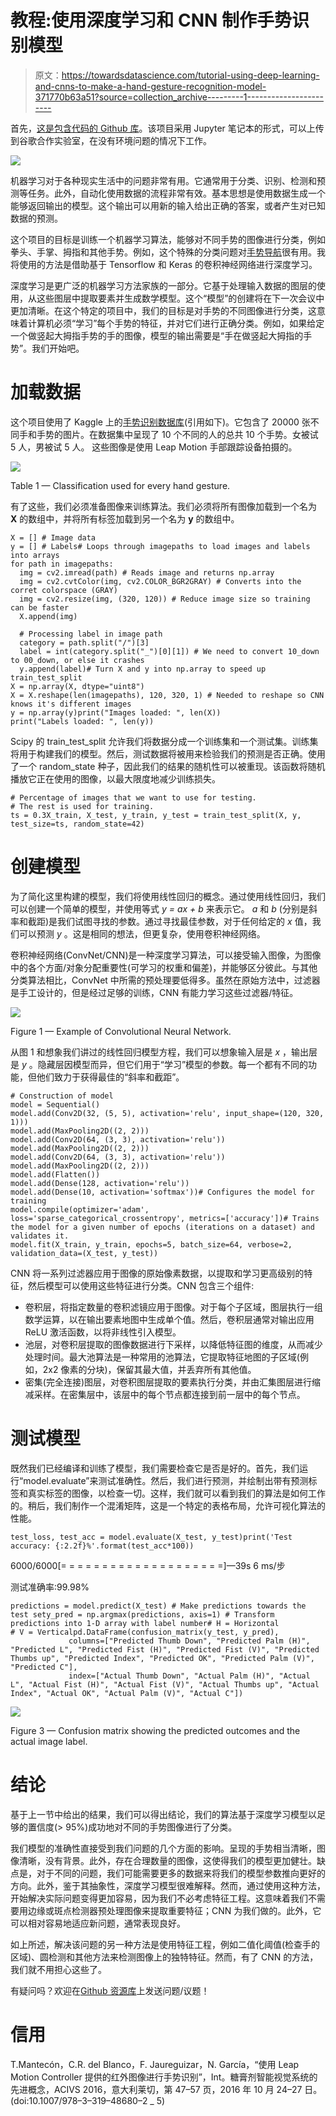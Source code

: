# 教程:使用深度学习和 CNN 制作手势识别模型

> 原文：<https://towardsdatascience.com/tutorial-using-deep-learning-and-cnns-to-make-a-hand-gesture-recognition-model-371770b63a51?source=collection_archive---------1----------------------->

首先，[这是包含代码的 Github 库](https://github.com/filipefborba/HandRecognition)。该项目采用 Jupyter 笔记本的形式，可以上传到谷歌合作实验室，在没有环境问题的情况下工作。

![](img/549221087f2c13fa66357b2d964b16b5.png)

机器学习对于各种现实生活中的问题非常有用。它通常用于分类、识别、检测和预测等任务。此外，自动化使用数据的流程非常有效。基本思想是使用数据生成一个能够返回输出的模型。这个输出可以用新的输入给出正确的答案，或者产生对已知数据的预测。

这个项目的目标是训练一个机器学习算法，能够对不同手势的图像进行分类，例如拳头、手掌、拇指和其他手势。例如，这个特殊的分类问题对[手势导航](https://www.youtube.com/watch?v=Lbma7c55wf8)很有用。我将使用的方法是借助基于 Tensorflow 和 Keras 的卷积神经网络进行深度学习。

深度学习是更广泛的机器学习方法家族的一部分。它基于处理输入数据的图层的使用，从这些图层中提取要素并生成数学模型。这个“模型”的创建将在下一次会议中更加清晰。在这个特定的项目中，我们的目标是对手势的不同图像进行分类，这意味着计算机必须“学习”每个手势的特征，并对它们进行正确分类。例如，如果给定一个做竖起大拇指手势的手的图像，模型的输出需要是“手在做竖起大拇指的手势”。我们开始吧。

# 加载数据

这个项目使用了 Kaggle 上的[手势识别数据库](https://www.kaggle.com/gti-upm/leapgestrecog/version/1)(引用如下)。它包含了 20000 张不同手和手势的图片。在数据集中呈现了 10 个不同的人的总共 10 个手势。女被试 5 人，男被试 5 人。
这些图像是使用 Leap Motion 手部跟踪设备拍摄的。

![](img/961b9edb3fe1a6b79d5b19989e393ff1.png)

Table 1 — Classification used for every hand gesture.

有了这些，我们必须准备图像来训练算法。我们必须将所有图像加载到一个名为 **X** 的数组中，并将所有标签加载到另一个名为 **y** 的数组中。

```
X = [] # Image data
y = [] # Labels# Loops through imagepaths to load images and labels into arrays
for path in imagepaths:
  img = cv2.imread(path) # Reads image and returns np.array
  img = cv2.cvtColor(img, cv2.COLOR_BGR2GRAY) # Converts into the corret colorspace (GRAY)
  img = cv2.resize(img, (320, 120)) # Reduce image size so training can be faster
  X.append(img)

  # Processing label in image path
  category = path.split("/")[3]
  label = int(category.split("_")[0][1]) # We need to convert 10_down to 00_down, or else it crashes
  y.append(label)# Turn X and y into np.array to speed up train_test_split
X = np.array(X, dtype="uint8")
X = X.reshape(len(imagepaths), 120, 320, 1) # Needed to reshape so CNN knows it's different images
y = np.array(y)print("Images loaded: ", len(X))
print("Labels loaded: ", len(y))
```

Scipy 的 train_test_split 允许我们将数据分成一个训练集和一个测试集。训练集将用于构建我们的模型。然后，测试数据将被用来检验我们的预测是否正确。使用了一个 random_state 种子，因此我们的结果的随机性可以被重现。该函数将随机播放它正在使用的图像，以最大限度地减少训练损失。

```
# Percentage of images that we want to use for testing. 
# The rest is used for training.
ts = 0.3X_train, X_test, y_train, y_test = train_test_split(X, y, test_size=ts, random_state=42)
```

# 创建模型

为了简化这里构建的模型，我们将使用线性回归的概念。通过使用线性回归，我们可以创建一个简单的模型，并使用等式 *y = ax + b* 来表示它。
*a* 和 *b* (分别是斜率和截距)是我们试图寻找的参数。通过寻找最佳参数，对于任何给定的 *x* 值，我们可以预测 *y* 。这是相同的想法，但更复杂，使用卷积神经网络。

卷积神经网络(ConvNet/CNN)是一种深度学习算法，可以接受输入图像，为图像中的各个方面/对象分配重要性(可学习的权重和偏差)，并能够区分彼此。与其他分类算法相比，ConvNet 中所需的预处理要低得多。虽然在原始方法中，过滤器是手工设计的，但是经过足够的训练，CNN 有能力学习这些过滤器/特征。

![](img/74d5d0febb7f83c7ae9b98aeca6d6a5a.png)

Figure 1 — Example of Convolutional Neural Network.

从图 1 和想象我们讲过的线性回归模型方程，我们可以想象输入层是 *x* ，输出层是 *y* 。隐藏层因模型而异，但它们用于“学习”模型的参数。每一个都有不同的功能，但他们致力于获得最佳的“斜率和截距”。

```
# Construction of model
model = Sequential()
model.add(Conv2D(32, (5, 5), activation='relu', input_shape=(120, 320, 1))) 
model.add(MaxPooling2D((2, 2)))
model.add(Conv2D(64, (3, 3), activation='relu')) 
model.add(MaxPooling2D((2, 2)))
model.add(Conv2D(64, (3, 3), activation='relu'))
model.add(MaxPooling2D((2, 2)))
model.add(Flatten())
model.add(Dense(128, activation='relu'))
model.add(Dense(10, activation='softmax'))# Configures the model for training
model.compile(optimizer='adam', loss='sparse_categorical_crossentropy', metrics=['accuracy'])# Trains the model for a given number of epochs (iterations on a dataset) and validates it.
model.fit(X_train, y_train, epochs=5, batch_size=64, verbose=2, validation_data=(X_test, y_test))
```

CNN 将一系列过滤器应用于图像的原始像素数据，以提取和学习更高级别的特征，然后模型可以使用这些特征进行分类。CNN 包含三个组件:

*   卷积层，将指定数量的卷积滤镜应用于图像。对于每个子区域，图层执行一组数学运算，以在输出要素地图中生成单个值。然后，卷积层通常对输出应用 ReLU 激活函数，以将非线性引入模型。
*   池层，对卷积层提取的图像数据进行下采样，以降低特征图的维度，从而减少处理时间。最大池算法是一种常用的池算法，它提取特征地图的子区域(例如，2x2 像素的分块)，保留其最大值，并丢弃所有其他值。
*   密集(完全连接)图层，对卷积图层提取的要素执行分类，并由汇集图层进行缩减采样。在密集层中，该层中的每个节点都连接到前一层中的每个节点。

# 测试模型

既然我们已经编译和训练了模型，我们需要检查它是否是好的。首先，我们运行“model.evaluate”来测试准确性。然后，我们进行预测，并绘制出带有预测标签和真实标签的图像，以检查一切。这样，我们就可以看到我们的算法是如何工作的。稍后，我们制作一个混淆矩阵，这是一个特定的表格布局，允许可视化算法的性能。

```
test_loss, test_acc = model.evaluate(X_test, y_test)print('Test accuracy: {:2.2f}%'.format(test_acc*100))
```

6000/6000[= = = = = = = = = = = = = = = = = = = =]—39s 6 ms/步

测试准确率:99.98%

```
predictions = model.predict(X_test) # Make predictions towards the test sety_pred = np.argmax(predictions, axis=1) # Transform predictions into 1-D array with label number# H = Horizontal
# V = Verticalpd.DataFrame(confusion_matrix(y_test, y_pred), 
             columns=["Predicted Thumb Down", "Predicted Palm (H)", "Predicted L", "Predicted Fist (H)", "Predicted Fist (V)", "Predicted Thumbs up", "Predicted Index", "Predicted OK", "Predicted Palm (V)", "Predicted C"],
             index=["Actual Thumb Down", "Actual Palm (H)", "Actual L", "Actual Fist (H)", "Actual Fist (V)", "Actual Thumbs up", "Actual Index", "Actual OK", "Actual Palm (V)", "Actual C"])
```

![](img/f9153ccedc5cf8da26f8e5615b2d2ce8.png)

Figure 3 — Confusion matrix showing the predicted outcomes and the actual image label.

# 结论

基于上一节中给出的结果，我们可以得出结论，我们的算法基于深度学习模型以足够的置信度(> 95%)成功地对不同的手势图像进行了分类。

我们模型的准确性直接受到我们问题的几个方面的影响。呈现的手势相当清晰，图像清晰，没有背景。此外，存在合理数量的图像，这使得我们的模型更加健壮。缺点是，对于不同的问题，我们可能需要更多的数据来将我们的模型参数推向更好的方向。此外，鉴于其抽象性，深度学习模型很难解释。然而，通过使用这种方法，开始解决实际问题变得更加容易，因为我们不必考虑特征工程。这意味着我们不需要用边缘或斑点检测器预处理图像来提取重要特征；CNN 为我们做的。此外，它可以相对容易地适应新问题，通常表现良好。

如上所述，解决该问题的另一种方法是使用特征工程，例如二值化阈值(检查手的区域)、圆检测和其他方法来检测图像上的独特特征。然而，有了 CNN 的方法，我们就不用担心这些了。

有疑问吗？欢迎在[Github 资源库](https://github.com/filipefborba/HandRecognition)上发送问题/议题！

# 信用

T.Mantecón，C.R. del Blanco，F. Jaureguizar，N. García，“使用 Leap Motion Controller 提供的红外图像进行手势识别”，Int。糖膏剂智能视觉系统的先进概念，ACIVS 2016，意大利莱切，第 47–57 页，2016 年 10 月 24–27 日。(doi:10.1007/978–3–319–48680–2 _ 5)